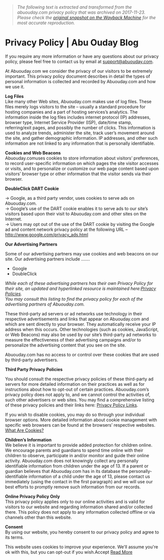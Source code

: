 > *The following text is extracted and transformed from the abuouday.com privacy policy that was archived on 2017-11-23. Please check the [original snapshot on the Wayback Machine](https://web.archive.org/web/20171123160624id_/http%3A//abuouday.com/privacy-policy) for the most accurate reproduction.*

# Privacy Policy | Abu Ouday Blog

If you require any more information or have any questions about our privacy policy, please feel free to contact us by email at support@abuouday.com.

At Abuouday.com we consider the privacy of our visitors to be extremely important. This privacy policy document describes in detail the types of personal information is collected and recorded by Abuouday.com and how we use it.

**Log Files**  
Like many other Web sites, Abuouday.com makes use of log files. These files merely logs visitors to the site – usually a standard procedure for hosting companies and a part of hosting services’s analytics. The information inside the log files includes internet protocol (IP) addresses, browser type, Internet Service Provider (ISP), date/time stamp, referring/exit pages, and possibly the number of clicks. This information is used to analyze trends, administer the site, track user’s movement around the site, and gather demographic information. IP addresses, and other such information are not linked to any information that is personally identifiable.

**Cookies and Web Beacons**  
Abuouday.comuses cookies to store information about visitors’ preferences, to record user-specific information on which pages the site visitor accesses or visits, and to personalize or customize our web page content based upon visitors’ browser type or other information that the visitor sends via their browser.

**DoubleClick DART Cookie**

→ Google, as a third party vendor, uses cookies to serve ads on Abuouday.com.  
→ Google’s use of the DART cookie enables it to serve ads to our site’s visitors based upon their visit to Abuouday.com and other sites on the Internet.  
→ Users may opt out of the use of the DART cookie by visiting the Google ad and content network privacy policy at the following URL – <http://www.google.com/privacy_ads.html>

**Our Advertising Partners**

Some of our advertising partners may use cookies and web beacons on our site. Our advertising partners include …….

  * Google
  * DoubleClick



_While each of these advertising partners has their own Privacy Policy for their site, an updated and hyperlinked resource is maintained here:[Privacy Policies](http://www.privacypolicyonline.com/privacy-policies).  
You may consult this listing to find the privacy policy for each of the advertising partners of Abuouday.com._

These third-party ad servers or ad networks use technology in their respective advertisements and links that appear on Abuouday.com and which are sent directly to your browser. They automatically receive your IP address when this occurs. Other technologies (such as cookies, JavaScript, or Web Beacons) may also be used by our site’s third-party ad networks to measure the effectiveness of their advertising campaigns and/or to personalize the advertising content that you see on the site.

Abuouday.com has no access to or control over these cookies that are used by third-party advertisers.

**Third Party Privacy Policies**

You should consult the respective privacy policies of these third-party ad servers for more detailed information on their practices as well as for instructions about how to opt-out of certain practices. Abuouday.com’s privacy policy does not apply to, and we cannot control the activities of, such other advertisers or web sites. You may find a comprehensive listing of these privacy policies and their links here: [Privacy Policy Links](http://www.privacypolicyonline.com/privacy-policy-links "Privacy Policy Links").

If you wish to disable cookies, you may do so through your individual browser options. More detailed information about cookie management with specific web browsers can be found at the browsers’ respective websites. [What Are Cookies?](http://www.privacypolicyonline.com/what-are-cookies)

**Children’s Information**  
We believe it is important to provide added protection for children online. We encourage parents and guardians to spend time online with their children to observe, participate in and/or monitor and guide their online activity. Abuouday.com does not knowingly collect any personally identifiable information from children under the age of 13. If a parent or guardian believes that Abuouday.com has in its database the personally-identifiable information of a child under the age of 13, please contact us immediately (using the contact in the first paragraph) and we will use our best efforts to promptly remove such information from our records.

**Online Privacy Policy Only**  
This privacy policy applies only to our online activities and is valid for visitors to our website and regarding information shared and/or collected there. This policy does not apply to any information collected offline or via channels other than this website.

**Consent**  
By using our website, you hereby consent to our privacy policy and agree to its terms.

This website uses cookies to improve your experience. We'll assume you're ok with this, but you can opt-out if you wish.Accept [Read More](http://abuouday.com/privacy-policy/)
